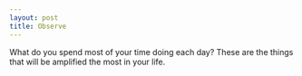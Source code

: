 ```yaml
---
layout: post
title: Observe
---
```


What do you spend most of your time doing each day? These are the things that will be amplified the most in your life.
